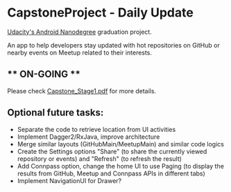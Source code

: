 # CapstoneProject - Daily Update 

[Udacity's Android Nanodegree](https://www.udacity.com/course/android-developer-nanodegree-by-google--nd801) graduation project.

An app to help developers stay updated with hot repositories on GitHub or nearby events on Meetup related to their interests.

##  ** ON-GOING **

Please check [Capstone_Stage1.pdf](https://github.com/ootahiaoo/CapstoneProject/blob/master/Capstone_Stage1.pdf) for more details.


## Optional future tasks:
- Separate the code to retrieve location from UI activities
- Implement Dagger2/RxJava, improve architecture
- Merge similar layouts (GitHubMain/MeetupMain) and similar code logics
- Create the Settings options "Share" (to share the currently viewed repository or events) and
"Refresh" (to refresh the result)
- Add Connpass option, change the home UI to use Paging (to display the results from GitHub, Meetup
and Connpass APIs in different tabs)
- Implement NavigationUI for Drawer?
